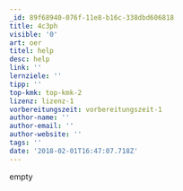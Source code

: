 ```yaml
---
_id: 89f68940-076f-11e8-b16c-338dbd606818
title: 4c3ph
visible: '0'
art: oer
titel: help
desc: help
link: ''
lernziele: ''
tipp: ''
top-kmk: top-kmk-2
lizenz: lizenz-1
vorbereitungszeit: vorbereitungszeit-1
author-name: ''
author-email: ''
author-website: ''
tags: ''
date: '2018-02-01T16:47:07.718Z'
---
```

empty
